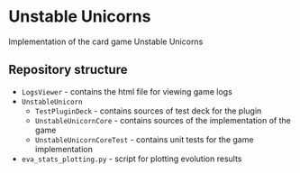 # Unstable Unicorns
Implementation of the card game Unstable Unicorns

## Repository structure
- `LogsViewer` - contains the html file for viewing game logs
- `UnstableUnicorn`
    - `TestPluginDeck` - contains sources of test deck for the plugin
    - `UnstableUnicornCore` - contains sources of the implementation of the game
    - `UnstableUnicornCoreTest` - contains unit tests for the game implementation
- `eva_stats_plotting.py` - script for plotting evolution results
